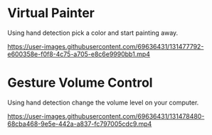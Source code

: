 







# Virtual Painter

Using hand detection pick a color and start painting away.

https://user-images.githubusercontent.com/69636431/131477792-e600358e-f0f8-4c75-a705-e8c6e9990bb1.mp4




# Gesture Volume Control

Using hand detection change the volume level on your computer.

https://user-images.githubusercontent.com/69636431/131478480-68cba468-9e5e-442a-a837-fc797005cdc9.mp4



